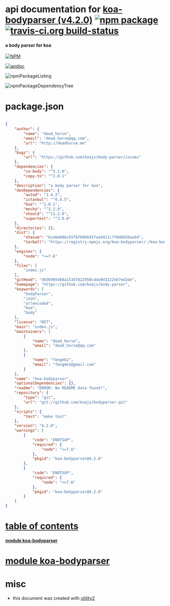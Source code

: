 # api documentation for  [koa-bodyparser (v4.2.0)](https://github.com/koajs/body-parser)  [![npm package](https://img.shields.io/npm/v/npmdoc-koa-bodyparser.svg?style=flat-square)](https://www.npmjs.org/package/npmdoc-koa-bodyparser) [![travis-ci.org build-status](https://api.travis-ci.org/npmdoc/node-npmdoc-koa-bodyparser.svg)](https://travis-ci.org/npmdoc/node-npmdoc-koa-bodyparser)
#### a body parser for koa

[![NPM](https://nodei.co/npm/koa-bodyparser.png?downloads=true)](https://www.npmjs.com/package/koa-bodyparser)

[![apidoc](https://npmdoc.github.io/node-npmdoc-koa-bodyparser/build/screenCapture.buildNpmdoc.browser._2Fhome_2Ftravis_2Fbuild_2Fnpmdoc_2Fnode-npmdoc-koa-bodyparser_2Ftmp_2Fbuild_2Fapidoc.html.png)](https://npmdoc.github.io/node-npmdoc-koa-bodyparser/build/apidoc.html)

![npmPackageListing](https://npmdoc.github.io/node-npmdoc-koa-bodyparser/build/screenCapture.npmPackageListing.svg)

![npmPackageDependencyTree](https://npmdoc.github.io/node-npmdoc-koa-bodyparser/build/screenCapture.npmPackageDependencyTree.svg)



# package.json

```json

{
    "author": {
        "name": "dead_horse",
        "email": "dead_horse@qq.com",
        "url": "http://deadhorse.me"
    },
    "bugs": {
        "url": "https://github.com/koajs/body-parser/issues"
    },
    "dependencies": {
        "co-body": "^5.1.0",
        "copy-to": "^2.0.1"
    },
    "description": "a body parser for koa",
    "devDependencies": {
        "autod": "2.4.2",
        "istanbul": "^0.4.5",
        "koa": "^2.0.1",
        "mocha": "^3.2.0",
        "should": "^11.2.0",
        "supertest": "^3.0.0"
    },
    "directories": {},
    "dist": {
        "shasum": "bce6e08bc65f8709b6d1faa9411c7f0d8938aa54",
        "tarball": "https://registry.npmjs.org/koa-bodyparser/-/koa-bodyparser-4.2.0.tgz"
    },
    "engines": {
        "node": ">=7.6"
    },
    "files": [
        "index.js"
    ],
    "gitHead": "d836995468a15347022950c4da9d3222eb7ed2de",
    "homepage": "https://github.com/koajs/body-parser",
    "keywords": [
        "bodyParser",
        "json",
        "urlencoded",
        "koa",
        "body"
    ],
    "license": "MIT",
    "main": "index.js",
    "maintainers": [
        {
            "name": "dead_horse",
            "email": "dead_horse@qq.com"
        },
        {
            "name": "fengmk2",
            "email": "fengmk2@gmail.com"
        }
    ],
    "name": "koa-bodyparser",
    "optionalDependencies": {},
    "readme": "ERROR: No README data found!",
    "repository": {
        "type": "git",
        "url": "git://github.com/koajs/bodyparser.git"
    },
    "scripts": {
        "test": "make test"
    },
    "version": "4.2.0",
    "warnings": [
        {
            "code": "ENOTSUP",
            "required": {
                "node": ">=7.6"
            },
            "pkgid": "koa-bodyparser@4.2.0"
        },
        {
            "code": "ENOTSUP",
            "required": {
                "node": ">=7.6"
            },
            "pkgid": "koa-bodyparser@4.2.0"
        }
    ]
}
```



# <a name="apidoc.tableOfContents"></a>[table of contents](#apidoc.tableOfContents)

#### [module koa-bodyparser](#apidoc.module.koa-bodyparser)



# <a name="apidoc.module.koa-bodyparser"></a>[module koa-bodyparser](#apidoc.module.koa-bodyparser)



# misc
- this document was created with [utility2](https://github.com/kaizhu256/node-utility2)
